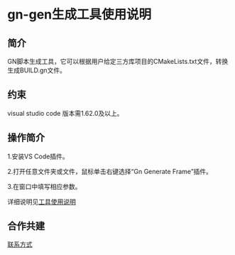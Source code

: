 # gn-gen生成工具使用说明

## 简介

GN脚本生成工具，它可以根据用户给定三方库项目的CMakeLists.txt文件，转换生成BUILD.gn文件。

## 约束

visual studio code 版本需1.62.0及以上。

## 操作简介

1.安装VS Code插件。

2.打开任意文件夹或文件，鼠标单击右键选择“Gn Generate Frame”插件。

3.在窗口中填写相应参数。

详细说明见[工具使用说明](https://gitee.com/openharmony/napi_generator/blob/master/hdc/gn/gn_vs_plugin/docs/INSTRUCTION_ZH.md)

## 合作共建

[联系方式](https://www.kaihong.com/)